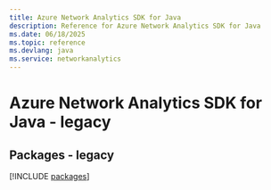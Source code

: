 ```yaml
---
title: Azure Network Analytics SDK for Java
description: Reference for Azure Network Analytics SDK for Java
ms.date: 06/18/2025
ms.topic: reference
ms.devlang: java
ms.service: networkanalytics
---
```

# Azure Network Analytics SDK for Java - legacy
## Packages - legacy
[!INCLUDE [packages](network-analytics-index.md)]
